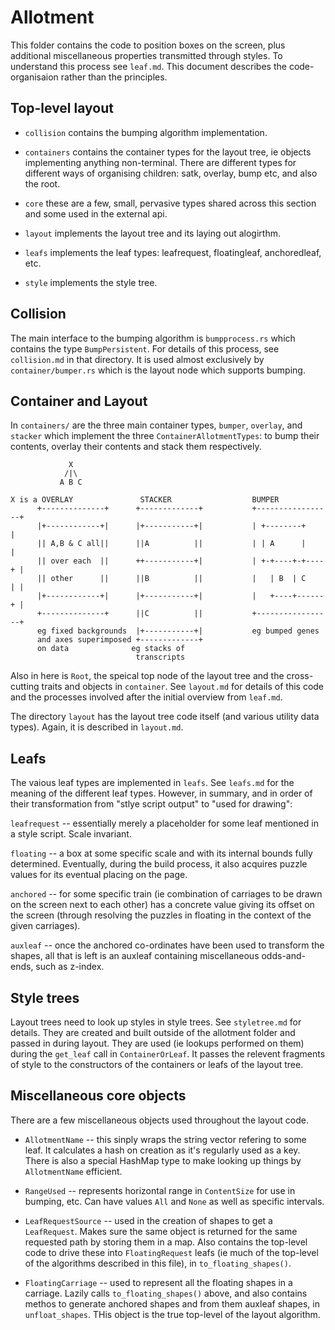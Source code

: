 # Allotment

This folder contains the code to position boxes on the screen, plus additional miscellaneous properties transmitted through styles. To understand this process see `leaf.md`. This document describes the code-organisaion rather than the principles.

## Top-level layout

* `collision` contains the bumping algorithm implementation.

* `containers` contains the container types for the layout tree, ie objects implementing anything non-terminal. There are different types for different ways of organising children: satk, overlay, bump etc, and also the root.

* `core` these are a few, small, pervasive types shared across this section and some used in the external api.

* `layout` implements the layout tree and its laying out alogirthm.

* `leafs` implements the leaf types: leafrequest, floatingleaf, anchoredleaf, etc.

* `style` implements the style tree.

## Collision

The main interface to the bumping algorithm is `bumpprocess.rs` which contains the type `BumpPersistent`. For details of this process, see `collision.md` in that directory. It is used almost exclusively by `container/bumper.rs` which is the layout node which supports bumping.

## Container and Layout

In `containers/` are the three main container types, `bumper`, `overlay`, and `stacker` which implement the three `ContainerAllotmentTypes`: to bump their contents, overlay their contents and stack them respectively.

```
             X
            /|\
           A B C

X is a OVERLAY               STACKER                  BUMPER
      +--------------+      +-------------+           +-----------------+
      |+------------+|      |+-----------+|           | +--------+      |
      || A,B & C all||      ||A          ||           | | A      |      |
      || over each  ||      ++-----------+|           | +-+----+-+----+ |
      || other      ||      ||B          ||           |   | B  | C    | |
      |+------------+|      |+-----------+|           |   +----+------+ |
      +--------------+      ||C          ||           +-----------------+
      eg fixed backgrounds  |+-----------+|           eg bumped genes
      and axes superimposed +-------------+
      on data              eg stacks of
                            transcripts
```

Also in here is `Root`, the speical top node of the layout tree and the cross-cutting traits and objects in `container`. See `layout.md` for details of this code and the processes involved after the initial overview from `leaf.md`.

The directory `layout` has the layout tree code itself (and various utility data types). Again, it is described in `layout.md`.

## Leafs

The vaious leaf types are implemented in `leafs`. See `leafs.md` for the meaning of the different leaf types. However, in summary, and in order of their transformation from "stlye script output" to "used for drawing":

`leafrequest` -- essentially merely a placeholder for some leaf mentioned in a style script. Scale invariant.

`floating` -- a box at some specific scale and with its internal bounds fully determined. Eventually, during the build process, it also acquires puzzle values for its eventual placing on the page.

`anchored` -- for some specific train (ie combination of carriages to be drawn on the screen next to each other) has a concrete value giving its offset on the screen (through resolving the puzzles in floating in the context of the given carriages).

`auxleaf` -- once the anchored co-ordinates have been used to transform the shapes, all that is left is an auxleaf containing miscellaneous odds-and-ends, such as z-index.

## Style trees

Layout trees need to look up styles in style trees. See `styletree.md` for details. They are created and built outside of the allotment folder and passed in during layout. They are used (ie lookups performed on them) during the `get_leaf` call in `ContainerOrLeaf`. It passes the relevent fragments of style to the constructors of the containers or leafs of the layout tree.

## Miscellaneous core objects

There are a few miscellaneous objects used throughout the layout code.

* `AllotmentName` -- this sinply wraps the string vector refering to some leaf. It calculates a hash on creation as it's regularly used as a key. There is also a special HashMap type to make looking up things by `AllotmentName` efficient.

* `RangeUsed` -- represents horizontal range in `ContentSize` for use in bumping, etc. Can have values `All` and `None` as well as specific intervals.

* `LeafRequestSource` -- used in the creation of shapes to get a `LeafRequest`. Makes sure the same object is returned for the same requested path by storing them in a map. Also contains the top-level code to drive these into `FloatingRequest` leafs (ie much of the top-level of the algorithms described in this file), in `to_floating_shapes()`.

* `FloatingCarriage` -- used to represent all the floating shapes in a carriage. Lazily calls `to_floating_shapes()` above, and also contains methos to generate anchored shapes and from them auxleaf shapes, in `unfloat_shapes`. THis object is the true top-level of the layout algorithm.

